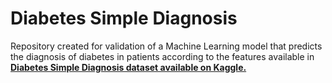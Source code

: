 # Diabetes Simple Diagnosis
Repository created for validation of a Machine Learning model that predicts the diagnosis of diabetes in patients according to the features available in **[Diabetes Simple Diagnosis dataset available on Kaggle.](https://www.kaggle.com/datasets/simaanjali/diabetes-simple-diagnosis)**

